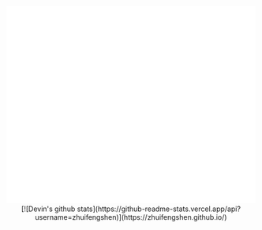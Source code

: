 <div align="center">
	<br>
	<a href="https://zhuifengshen.github.io/">
		<img src="header.svg" width="800" height="400">
	</a>
	<br>
	[![Devin's github stats](https://github-readme-stats.vercel.app/api?username=zhuifengshen)](https://zhuifengshen.github.io/)
</div>
